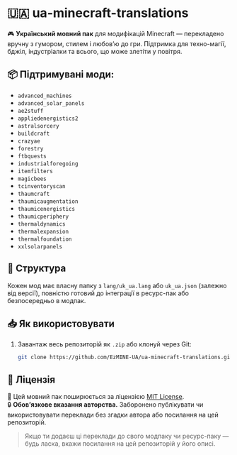 # 🇺🇦 ua-minecraft-translations

🎮 **Український мовний пак** для модифікацій Minecraft — перекладено вручну з гумором, стилем і любов’ю до гри. Підтримка для техно-магії, бджіл, індустріалки та всього, що може злетіти у повітря.

## 📦 Підтримувані моди:

- `advanced_machines`
- `advanced_solar_panels`
- `ae2stuff`
- `appliedenergistics2`
- `astralsorcery`
- `buildcraft`
- `crazyae`
- `forestry`
- `ftbquests`
- `industrialforegoing`
- `itemfilters`
- `magicbees`
- `tcinventoryscan`
- `thaumcraft`
- `thaumicaugmentation`
- `thaumicenergistics`
- `thaumicperiphery`
- `thermaldynamics`
- `thermalexpansion`
- `thermalfoundation`
- `xxlsolarpanels`

## 📁 Структура

Кожен мод має власну папку з `lang/uk_ua.lang` або `uk_ua.json` (залежно від версії), повністю готовий до інтеграції в ресурс-пак або безпосередньо в модпак.

## 📥 Як використовувати

1. Завантаж весь репозиторій як `.zip` або клонуй через Git:
   ```bash
   git clone https://github.com/EzMINE-UA/ua-minecraft-translations.git

## 📘 Ліцензія

📝 Цей мовний пак поширюється за ліцензією [MIT License](LICENSE).  
🔒 **Обов’язкове вказання авторства.** Заборонено публікувати чи використовувати переклади без згадки автора або посилання на цей репозиторій.

> Якщо ти додаєш ці переклади до свого модпаку чи ресурс-паку — будь ласка, вкажи посилання на цей репозиторій у його описі.

